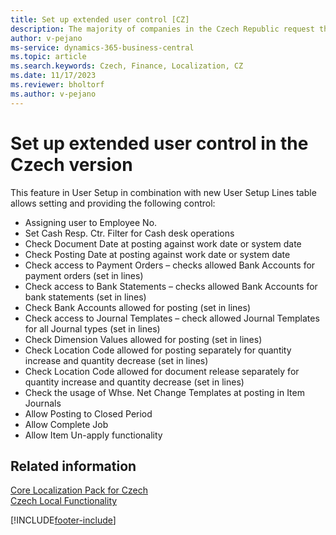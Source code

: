 ```yaml
---
title: Set up extended user control [CZ]
description: The majority of companies in the Czech Republic request the following improvements to be implemented in user setup and control.
author: v-pejano
ms-service: dynamics-365-business-central
ms.topic: article
ms.search.keywords: Czech, Finance, Localization, CZ
ms.date: 11/17/2023
ms.reviewer: bholtorf
ms.author: v-pejano
---
```


# Set up extended user control in the Czech version

This feature in User Setup in combination with new User Setup Lines table allows setting and providing the following control:

- Assigning user to Employee No.
- Set Cash Resp. Ctr. Filter for Cash desk operations
- Check Document Date at posting against work date or system date
- Check Posting Date at posting against work date or system date
- Check access to Payment Orders – checks allowed Bank Accounts for payment orders (set in lines)
- Check access to Bank Statements – checks allowed Bank Accounts for bank statements (set in lines)
- Check Bank Accounts allowed for posting (set in lines)
- Check access to Journal Templates – check allowed Journal Templates for all Journal types (set in lines)
- Check Dimension Values allowed for posting (set in lines)
- Check Location Code allowed for posting separately for quantity increase and quantity decrease (set in lines)
- Check Location Code allowed for document release separately for quantity increase and quantity decrease (set in lines)
- Check the usage of Whse. Net Change Templates at posting in Item Journals
- Allow Posting to Closed Period
- Allow Complete Job
- Allow Item Un-apply functionality


## Related information

[Core Localization Pack for Czech](ui-extensions-core-localization-pack-cz.md)  
[Czech Local Functionality](czech-local-functionality.md)  


[!INCLUDE[footer-include](../../includes/footer-banner.md)]
